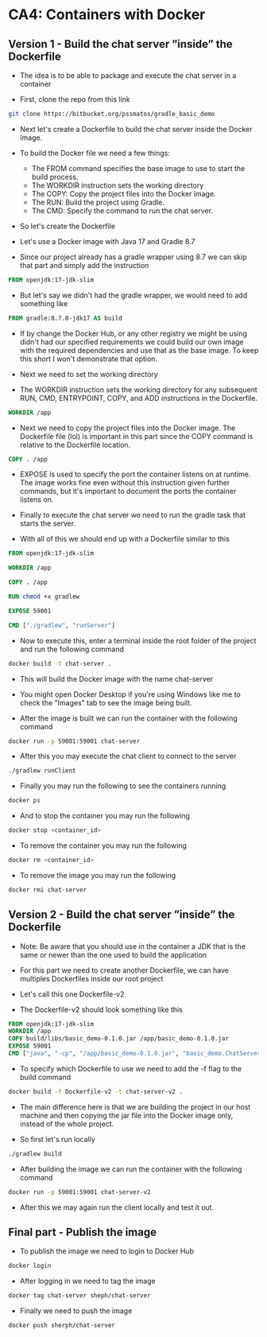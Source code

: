 # CA4: Containers with Docker

## Version 1 - Build the chat server ”inside” the Dockerfile

* The idea is to be able to package and execute the chat server in a container


* First, clone the repo from this link

```bash
git clone https://bitbucket.org/pssmatos/gradle_basic_demo
```

* Next let's create a Dockerfile to build the chat server inside the Docker image.


* To build the Docker file we need a few things:
    * The FROM command specifies the base image to use to start the build process.
    * The WORKDIR instruction sets the working directory
    * The COPY: Copy the project files into the Docker image.
    * The RUN: Build the project using Gradle.
    * The CMD: Specify the command to run the chat server.

* So let's create the Dockerfile


* Let's use a Docker image with Java 17 and Gradle 8.7


* Since our project already has a gradle wrapper using 8.7 we can skip that part and simply add the instruction

```Dockerfile
FROM openjdk:17-jdk-slim
```

* But let's say we didn't had the gradle wrapper, we would need to add something like

```Dockerfile
FROM gradle:8.7.0-jdk17 AS build
```

* If by change the Docker Hub, or any other registry we might be using didn't had our specified requirements
  we could build our own image with the required dependencies and use that as the base image.
  To keep this short I won't demonstrate that option.


* Next we need to set the working directory


* The WORKDIR instruction sets the working directory for any subsequent
  RUN, CMD, ENTRYPOINT, COPY, and ADD instructions in the Dockerfile.

```Dockerfile
WORKDIR /app
```

* Next we need to copy the project files into the Docker image.
  The Dockerfile file (lol) is important in this part since the COPY command is relative to the Dockerfile location.

```Dockerfile
COPY . /app
```

* EXPOSE is used to specify the port the container listens on at runtime.
  The image works fine even without this instruction given further commands, but it's important to document
  the ports the container listens on.


* Finally to execute the chat server we need to run the gradle task that starts the server.


* With all of this we should end up with a Dockerfile similar to this

```Dockerfile
FROM openjdk:17-jdk-slim

WORKDIR /app

COPY . /app

RUN chmod +x gradlew

EXPOSE 59001

CMD ["./gradlew", "runServer"]
```

* Now to execute this, enter a terminal inside the root folder of the project and run the following command

```bash 
docker build -t chat-server .
```

* This will build the Docker image with the name chat-server
* You might open Docker Desktop if you're using Windows like me to check the "Images" tab to see the image being built.


* After the image is built we can run the container with the following command

```bash
docker run -p 59001:59001 chat-server
```

* After this you may execute the chat client to connect to the server

```bash
./gradlew runClient
```

* Finally you may run the following to see the containers running

```bash
docker ps
```

* And to stop the container you may run the following

```bash
docker stop <container_id>
```

* To remove the container you may run the following

```bash
docker rm <container_id>
```

* To remove the image you may run the following

```bash
docker rmi chat-server
```

## Version 2 - Build the chat server ”inside” the Dockerfile

* Note: Be aware that you should use in the container a JDK that is the same or newer than the one used to build
  the application


* For this part we need to create another Dockerfile, we can have multiples Dockerfiles inside our root project
* Let's call this one Dockerfile-v2


* The Dockerfile-v2 should look something like this

```Dockerfile
FROM openjdk:17-jdk-slim
WORKDIR /app
COPY build/libs/basic_demo-0.1.0.jar /app/basic_demo-0.1.0.jar
EXPOSE 59001
CMD ["java", "-cp", "/app/basic_demo-0.1.0.jar", "basic_demo.ChatServerApp", "59001"]
```

* To specify which Dockerfile to use we need to add the -f flag to the build command

```bash
docker build -f Dockerfile-v2 -t chat-server-v2 .
```

* The main difference here is that we are building the project in our host machine
and then copying the jar file into the Docker image only, instead of the whole project.


* So first let's run locally

```bash
./gradlew build
```

* After building the image we can run the container with the following command

```bash
docker run -p 59001:59001 chat-server-v2
```

* After this we may again run the client locally and test it out.


## Final part - Publish the image

* To publish the image we need to login to Docker Hub

```bash
docker login
```

* After logging in we need to tag the image

```bash
docker tag chat-server sheph/chat-server
```

* Finally we need to push the image

```bash
docker push sherph/chat-server
```
